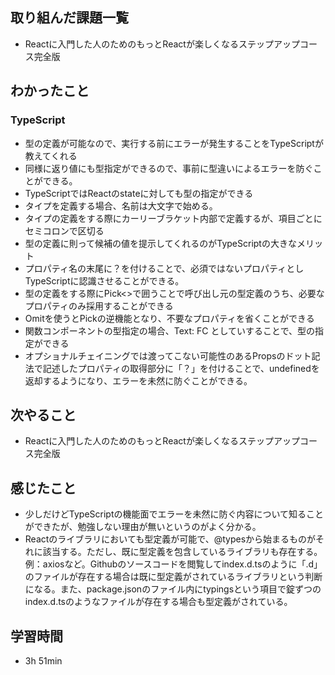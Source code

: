 ## 取り組んだ課題一覧
- Reactに入門した人のためのもっとReactが楽しくなるステップアップコース完全版
## わかったこと
### TypeScript
- 型の定義が可能なので、実行する前にエラーが発生することをTypeScriptが教えてくれる
- 同様に返り値にも型指定ができるので、事前に型違いによるエラーを防ぐことができる。
- TypeScriptではReactのstateに対しても型の指定ができる
- タイプを定義する場合、名前は大文字で始める。
- タイプの定義をする際にカーリーブラケット内部で定義するが、項目ごとにセミコロンで区切る
- 型の定義に則って候補の値を提示してくれるのがTypeScriptの大きなメリット
- プロパティ名の末尾に？を付けることで、必須ではないプロパティとしTypeScriptに認識させることができる。
- 型の定義をする際にPick<>で囲うことで呼び出し元の型定義のうち、必要なプロパティのみ採用することができる
- Omitを使うとPickの逆機能となり、不要なプロパティを省くことができる
- 関数コンポーネントの型指定の場合、Text: FC<Props> としていすることで、型の指定ができる
- オプショナルチェイニングでは渡ってこない可能性のあるPropsのドット記法で記述したプロパティの取得部分に「？」を付けることで、undefinedを返却するようになり、エラーを未然に防ぐことができる。
## 次やること
- Reactに入門した人のためのもっとReactが楽しくなるステップアップコース完全版
## 感じたこと
- 少しだけどTypeScriptの機能面でエラーを未然に防ぐ内容について知ることができたが、勉強しない理由が無いというのがよく分かる。
- Reactのライブラリにおいても型定義が可能で、@typesから始まるものがそれに該当する。ただし、既に型定義を包含しているライブラリも存在する。例：axiosなど。Githubのソースコードを閲覧してindex.d.tsのように「.d」のファイルが存在する場合は既に型定義がされているライブラリという判断になる。また、package.jsonのファイル内にtypingsという項目で錠ずつのindex.d.tsのようなファイルが存在する場合も型定義がされている。
## 学習時間
- 3h 51min